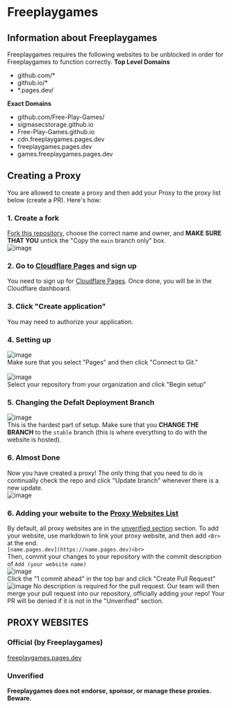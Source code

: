 # Freeplaygames
## Information about Freeplaygames
Freeplaygames requires the following websites to be unblocked in order for Freeplaygames to function correctly.
**Top Level Domains**
- github.com/*
- github.io/*
- *.pages.dev/

**Exact Domains**
- github.com/Free-Play-Games/
- sigmasecstorage.github.io
- Free-Play-Games.github.io
- cdn.freeplaygames.pages.dev
- freeplaygames.pages.dev
- games.freeplaygames.pages.dev

## Creating a Proxy
You are allowed to create a proxy and then add your Proxy to the proxy list below (create a PR). Here's how:
### 1. Create a fork
[Fork this repository](https://github.com/Free-Play-Games/freeplaygames/fork), choose the correct name and owner, and **MAKE SURE THAT YOU** untick the "Copy the `main` branch only" box.<br>
![image](https://github.com/Free-Play-Games/freeplaygames/assets/119540345/9b27853a-d7c5-4840-93b1-800da383e20a)

### 2. Go to [Cloudflare Pages](https://pages.cloudflare.com/) and sign up
You need to sign up for [Cloudflare Pages](https://pages.cloudflare.com/). Once done, you will be in the Cloudflare dashboard.

### 3. Click "Create application"
You may need to authorize your application.

### 4. Setting up
![image](https://github.com/Free-Play-Games/freeplaygames/assets/119540345/316b149d-367f-42ce-b569-d12ff275af20)<br>
Make sure that you select "Pages" and then click "Connect to Git."<br><Br>
![image](https://github.com/Free-Play-Games/freeplaygames/assets/119540345/8ec7a83a-ef87-4795-ab6d-f3eed9dbd7cd)<br>
Select your repository from your organization and click "Begin setup"

### 5. Changing the Defalt Deployment Branch
![image](https://github.com/Free-Play-Games/freeplaygames/assets/119540345/974d2519-b495-44f0-9b2b-85d556aee94a)<br>
This is the hardest part of setup. Make sure that you **CHANGE THE BRANCH** to the `stable` branch (this is where everything to do with the website is hosted).

### 6. Almost Done
Now you have created a proxy! The only thing that you need to do is continually check the repo and click "Update branch" whenever there is a new update.<br>
![image](https://github.com/Free-Play-Games/freeplaygames/assets/119540345/f68481fa-043f-485e-8da8-4331ae5a04b4)

### 6. Adding your website to the [Proxy Websites List](https://github.com/Free-Play-Games/freeplaygames/tree/main?tab=readme-ov-file#proxy-websites)
By default, all proxy websites are in the [unverified section](https://github.com/Free-Play-Games/freeplaygames/tree/main?tab=readme-ov-file#unverified) section. To add your website, use markdown to link your proxy website, and then add `<Br>` at the end.<br>
```[name.pages.dev](https://name.pages.dev)<br>```<br>
Then, commit your changes to your repository with the commit description of `Add (your website name)`<br>
![image](https://github.com/Free-Play-Games/freeplaygames/assets/119540345/17974dfe-8080-4cb9-a1a8-8b110f074601)<br>
Click the "1 commit ahead" in the top bar and click "Create Pull Request"<br>
![image](https://github.com/Free-Play-Games/freeplaygames/assets/119540345/4968cb48-6594-4ff8-ba43-84cdc7921326)
No description is required for the pull request. Our team will then merge your pull request into our repository, officially adding your repo! Your PR will be denied if it is not in the "Unverified" section.



## PROXY WEBSITES
### Official (by Freeplaygames)
[freeplaygames.pages.dev](https://freeplaygames.pages.dev)<Br>
### Unverified
**Freeplaygames does not endorse, sponsor, or manage these proxies. Beware.**<br>
